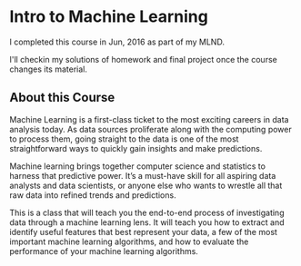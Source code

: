 # Intro to Machine Learning

I completed this course in Jun, 2016 as part of my MLND.

I'll checkin my solutions of homework and final project once the course changes its material.

## About this Course

Machine Learning is a first-class ticket to the most exciting careers in data analysis today. As data sources proliferate along with the computing power to process them, going straight to the data is one of the most straightforward ways to quickly gain insights and make predictions.

Machine learning brings together computer science and statistics to harness that predictive power. It’s a must-have skill for all aspiring data analysts and data scientists, or anyone else who wants to wrestle all that raw data into refined trends and predictions.

This is a class that will teach you the end-to-end process of investigating data through a machine learning lens. It will teach you how to extract and identify useful features that best represent your data, a few of the most important machine learning algorithms, and how to evaluate the performance of your machine learning algorithms.
